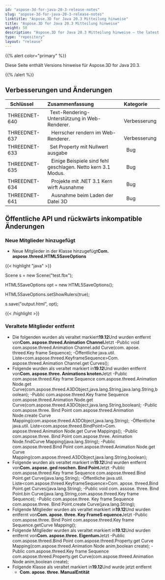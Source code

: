 ```yaml
---
id: "aspose-3d-for-java-20-3-release-notes"
slug: "aspose-3d-for-java-20-3-release-notes"
linktitle: "Aspose.3D for Java 20.3 Mitteilung hinweise"
title: "Aspose.3D for Java 20.3 Mitteilung hinweise"
weight: 50
description: "Aspose.3D for Java 20.3 Mitteilung hinweise – the latest updates and fixes."
type: "repository"
layout: "release"
---
```

{{% alert color="primary" %}} 

Diese Seite enthält Versions hinweise für Aspose.3D for Java 20.3.

{{% /alert %}} 
## **Verbesserungen und Änderungen**

|` `**Schlüssel**|**Zusammenfassung**|**Kategorie**|
|:- |:- |:- |
|THREEDNET-640 |` `Text-Rendering-Unterstützung in Web-Renderer.|` ` Verbesserung|
|THREEDNET-637 |` ` Herrscher rendern im Web-Renderer.|` ` Verbesserung|
|THREEDNET-633 |` `Set Property mit Nullwert ausgabe|` `Bug|
|THREEDNET-635 |` ` Einige Beispiele sind fehl geschlagen. Netto kern 3.1 Modus.|` `Bug|
|THREEDNET-634 |` ` Projekte mit .NET 3.1 Kern wirft Ausnahme|` `Bug|
|THREEDNET-641 |` ` Ausnahme beim Laden der Datei 3D|` `Bug|
## **Öffentliche API und rückwärts inkompatible Änderungen**
### **Neue Mitglieder hinzugefügt**
- Neue Mitglieder in der Klasse hinzugefügt**Com. aspose.threed.HTML5SaveOptions**

{{< highlight "java" >}}

 Scene s = new Scene("test.fbx");

HTML5SaveOptions opt = new HTML5SaveOptions();

HTML5SaveOptions.setShowRulers(true);

s.save("output.html", opt);

{{< /highlight >}}
### **Veraltete Mitglieder entfernt**
- Die folgenden wurden als veraltet markiert**19.12**Und wurden entfernt von**Com. aspose.threed.Animation Channel**Jetzt
-Public void com.aspose.threed.Animation Channel.add Curve(com. apose. threed.Key frame Sequence);
-Öffentliche java.util. Liste<com.aspose.threed.KeyframeSequence>Com. aspose.threed.Animation Channel.get Curves();
- Folgende wurden als veraltet markiert in**19.12**Und wurden entfernt von**Com. aspose.three. Animations knoten**Jetzt
-Public com.aspose.threed.Key frame Sequence com.aspose.threed.Animation Node.get Curve(com.aspose.threed.A3DObject,java.lang.String,java.lang.String,boolean);
-Public com.aspose.threed.Key frame Sequence com.aspose.threed.Animation Node.get Curve(com.aspose.threed.A3DObject,java.lang.String,boolean);
-Public com.aspose.three. Bind Point com.aspose.threed.Animation Node.create Curve Mapping(com.aspose.threed.A3DObject,java.lang.String);
-Öffentliche java.util. Liste<com.aspose.threed.BindPoint>Com. aspose.threed.Animation Node.get Curve Mappings();
-Public com.aspose.three. Bind Point com.aspose.three. Animation Node.findCurve Mapping(java.lang.String);
-Public com.aspose.threed.Bind Point com.aspose.threed.Animation Node.get Curve Mapping(com.aspose.threed.A3DObject,java.lang.String,boolean);
- Folgende wurden als veraltet markiert in**19.12**Und wurden entfernt von**Com. aspose. ged roschen. Bind Point**Jetzt
-Public com.aspose.threed.Key frame Sequence com.aspose.threed.Bind Point.get Curve(java.lang.String);
-Öffentliche java.util. Liste<com.aspose.threed.KeyframeSequence>Com. apose. threed.Bind Point.get Curves(java.lang.String);
-Public void com. assose. three. Bind Point.bin Curve(java.lang.String,com.aspose.threed.Key frame Sequence);
-Public com.aspose.three. Key frame Sequence com.aspose.three. Bind Point.create Curve(java.lang.String);
- Folgende Mitglieder wurden als veraltet markiert in**19.12**Und wurden entfernt von**Com. apose. three. Key FrameS equence**Jetzt
-Public com.aspose.three. Bind Point com.aspose.threed.Key frame Sequence.getCurve Mapping();
- Folgende Mitglieder wurden als veraltet markiert in**19.12**Und wurden entfernt von**Com. aspose.three. Eigentum**Jetzt
-Public com.aspose.threed.Bind Point com.aspose.threed.Property.get Curve Mapping(com.aspose.threed.Animation Node anim,boolean create);
-Public com.aspose.threed.Key frame Sequence com.aspose.threed.Property.get Curve(com.aspose.threed.Animation Node anim,boolean create);
- Folgende Klasse als veraltet markiert in**19.12**Und wurde jetzt entfernt
  - **Com. apose. three. ManualEntität**
